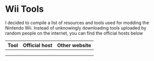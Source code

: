# Wii Tools

I decided to compile a list of resources and tools used for modding the Nintendo Wii. Instead of unknowingly downloading tools uploaded by random people on the internet, you can find the official hosts below

| Tool | Official host | Other website |
| :--- | ------------- | ------------- |
|      |               |               |
|      |               |               |
|      |               |               |

